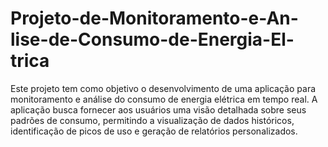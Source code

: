 # Projeto-de-Monitoramento-e-An-lise-de-Consumo-de-Energia-El-trica
Este projeto tem como objetivo o desenvolvimento de uma aplicação para monitoramento e análise do consumo de energia elétrica em tempo real. A aplicação busca fornecer aos usuários uma visão detalhada sobre seus padrões de consumo, permitindo a visualização de dados históricos, identificação de picos de uso e geração de relatórios personalizados.
